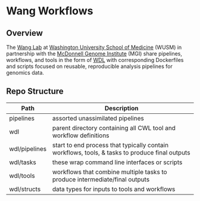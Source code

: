 # Wang Workflows

## Overview

The [Wang Lab](https://wang.wustl.edu/) at [Washington University School of Medicine](https://medicine.wustl.edu/) (WUSM) in partnership with the [McDonnell Genome Institute](https://www.genome.wustl.edu/) (MGI) share pipelines, workflows, and tools in the form of [WDL](https://github.com/openwdl/wdl/blob/main/versions/1.1/SPEC.md) with corresponding Dockerfiles and scripts focused on reusable, reproducible analysis pipelines for genomics data.  


## Repo Structure

| Path | Description |
| --- | --- |
| pipelines     | assorted unassimilated pipelines |
| wdl           | parent directory containing all CWL tool and workflow definitions |
| wdl/pipelines | start to end process that typically contain workflows, tools, & tasks to produce final outputs |
| wdl/tasks     | these wrap command line interfaces or scripts |
| wdl/tools     | workflows that combine multiple tasks to produce intermediate/final outputs |
| wdl/structs   | data types for inputs to tools and workflows |
